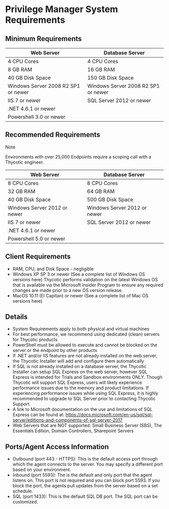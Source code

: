 [title]: # (Privilege Manager System Requirements)
[tags]: # (System Requirements,Ports)
[priority]: # (201)
# Privilege Manager System Requirements

## Minimum Requirements

| Web Server | Database Server |
| ----- | ----- |
| 4 CPU Cores | 4 CPU Cores |
| 8 GB RAM | 16 GB RAM |
| 40 GB Disk Space | 150 GB Disk Space |
| Windows Server 2008 R2 SP1 or newer | Windows Server 2008 R2 SP1 or newer |
| IIS 7 or newer | SQL Server 2012 or newer |
| .NET 4.6.1 or newer |  |
| Powershell 3.0 or newer |   |

## Recommended Requirements

>[!Note]
>Environments with over 25,000 Endpoints require a scoping call with a Thycotic engineer.

| Web Server | Database Server |
| ----- | ----- |
| 8 CPU Cores | 8 CPU Cores |
| 32 GB RAM | 64 GB RAM |
| 40 GB Disk Space | 500 GB Disk Space |
| Windows Server 2012 or newer | Windows Server 2012 or newer |
| IIS 7 or newer | SQL Server 2012 or newer |
| .NET 4.6.1 or newer | |  
| Powershell 5.0 or newer | |  

## Client Requirements

* RAM, CPU, and Disk Space - negligible
* Windows XP SP 3 or newer (See a complete list of Windows OS versions here)
  Thycotic performs validation on the latest Windows OS that is available via the Microsoft Insider Program to ensure any required changes are made prior to a new OS version release.
* MacOS 10.11 (El Capitan) or newer (See a complete list of Mac OS versions here)

## Details

* System Requirements apply to both physical and virtual machines
* For best performance, we recommend using dedicated (clean) servers for Thycotic products
* PowerShell must be allowed to execute and cannot be blocked on the server or the endpoint by other products
* If .NET and/or IIS features are not already installed on the web server, the Thycotic Installer will add and configure them automatically
* If SQL is not already installed on a database server, the Thycotic Installer can setup SQL Express on the web server, however SQL Express is intended for Trials and Sandbox environments ONLY. Though Thycotic will support SQL Express, users will likely experience performance issues due to the memory and product limitations. If experiencing performance issues while using SQL Express, it is highly recommended to upgrade to SQL Server prior to contacting Thycotic Support.
* A link to Microsoft documentation on the use and limitations of SQL Express can be found at: https://docs.microsoft.com/en-us/sql/sql-server/editions-and-components-of-sql-server-2017
* Web Servers that are NOT supported: Small Business Server (SBS), The Essentials Edition, Domain Controllers, Sharepoint Servers

## Ports/Agent Access Information

* Outbound (port 443 - HTTPS): This is the default access port through which the agent connects to the server. You may specify a different port based on your environment.
* Inbound (port 5593): The is the default and only port that the agent listens on. This port is not required and you can block port 5593. If you block the port, the agents pull updates from the server based on a set schedule.
* SQL (port 1433): This is the default SQL DB port. The SQL port can be customized.
